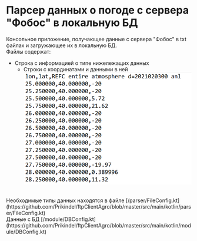 # Парсер данных о погоде с сервера "Фобос" в локальную БД

Консольное приложение, получающее данные с сервера "Фобос" в txt файлах и загружающее их в локальную БД.<br>
Файлы содержат:<br>
- Строка с информацией о типе нижележащих данных
    - Строки с координатами и данными в ней
![Файл с данными](https://github.com/Prikindel/images/blob/main/agro/gribrefcfobos.PNG)
<br>
Необходимые типы данных находятся в файле [/parser/FileConfig.kt](https://github.com/Prikindel/ftpClientAgro/blob/master/src/main/kotlin/parser/FileConfig.kt)
<br>
Данные с БД [/module/DBConfig.kt](https://github.com/Prikindel/ftpClientAgro/blob/master/src/main/kotlin/module/DBConfig.kt)
